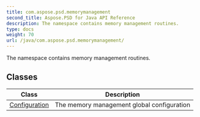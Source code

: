 ```yaml
---
title: com.aspose.psd.memorymanagement
second_title: Aspose.PSD for Java API Reference
description: The namespace contains memory management routines.
type: docs
weight: 70
url: /java/com.aspose.psd.memorymanagement/
---
```



The namespace contains memory management routines.


## Classes

| Class | Description |
| --- | --- |
| [Configuration](../com.aspose.psd.memorymanagement/configuration) | The memory management global configuration |
